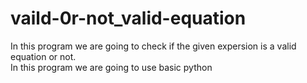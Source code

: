 # vaild-0r-not_valid-equation
In this program we are going to check if the given expersion is a valid equation or not.                         
In this program we are going to use basic python
